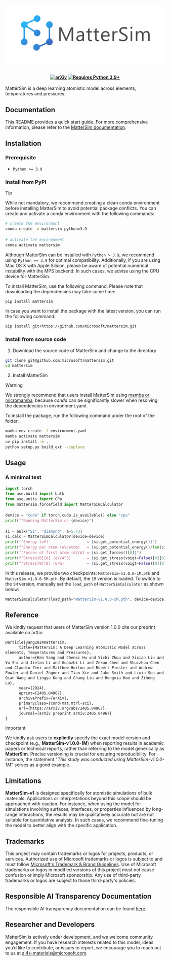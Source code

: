 <h1>
<p align="center">
    <img src="https://github.com/microsoft/mattersim/blob/main/docs/_static/mattersim-banner.png?raw=true" alt="MatterSim logo" width="600"/>
</p>
</h1>

<!-- <h1 align="center">MatterSim</h1> -->

<h4 align="center">

[![arXiv](https://img.shields.io/badge/arXiv-2405.04967-blue?logo=arxiv&logoColor=white.svg)](https://arxiv.org/abs/2405.04967)
[![Requires Python 3.9+](https://img.shields.io/badge/Python-3.9+-blue.svg?logo=python&logoColor=white)](https://python.org/downloads)

</h4>


MatterSim is a deep learning atomistic model across elements, temperatures and pressures.

## Documentation

This README provides a quick start guide. For more comprehensive information, please refer to the [MatterSim documentation](https://microsoft.github.io/mattersim/).

## Installation

### Prerequisite
* `Python >= 3.9`


### Install from PyPI
> [!TIP]
> While not mandatory, we recommend creating a clean conda environment before installing MatterSim to avoid potential package conflicts. You can create and activate a conda environment with the following commands:
>
> ```bash
> # create the environment
> conda create -n mattersim python=3.9
>
> # activate the environment
> conda activate mattersim
> ```
>
> Although MatterSim can be installed with `Python > 3.9`, we recommend using `Python == 3.9` for optimal compatibility.
> Additionally, if you are using Mac OS X with Apple Silicon, please be aware of potential numerical instability with the MPS backend. In such cases, we advise using the CPU device for MatterSim.

To install MatterSim, use the following command. Please note that downloading the dependencies may take some time:
```bash
pip install mattersim
```

In case you want to install the package with the latest version, you can run the following command:

```bash
pip install git+https://github.com/microsoft/mattersim.git
```

### Install from source code
1. Download the source code of MatterSim and change to the directory

```bash
git clone git@github.com:microsoft/mattersim.git
cd mattersim
```

2. Install MatterSim

> [!WARNING]
> We strongly recommend that users install MatterSim using [mamba or micromamba](https://mamba.readthedocs.io/en/latest/index.html), because *conda* can be significantly slower when resolving the dependencies in environment.yaml.

To install the package, run the following command under the root of the folder:

```bash
mamba env create -f environment.yaml
mamba activate mattersim
uv pip install -e .
python setup.py build_ext --inplace
```

## Usage

### A minimal test
```python
import torch
from ase.build import bulk
from ase.units import GPa
from mattersim.forcefield import MatterSimCalculator

device = "cuda" if torch.cuda.is_available() else "cpu"
print(f"Running MatterSim on {device}")

si = bulk("Si", "diamond", a=5.43)
si.calc = MatterSimCalculator(device=device)
print(f"Energy (eV)                 = {si.get_potential_energy()}")
print(f"Energy per atom (eV/atom)   = {si.get_potential_energy()/len(si)}")
print(f"Forces of first atom (eV/A) = {si.get_forces()[0]}")
print(f"Stress[0][0] (eV/A^3)       = {si.get_stress(voigt=False)[0][0]}")
print(f"Stress[0][0] (GPa)          = {si.get_stress(voigt=False)[0][0] / GPa}")
```

In this release, we provide two checkpoints: `MatterSim-v1.0.0-1M.pth` and `MatterSim-v1.0.0-5M.pth`. By default, the `1M` version is loaded.
To switch to the `5M` version, manually set the `load_path` of `MatterSimCalculator` as shown below:

```python
MatterSimCalculator(load_path="MatterSim-v1.0.0-5M.pth", device=device)
```


## Reference

We kindly request that users of MatterSim version 1.0.0 cite our preprint available on arXiv:
```
@article{yang2024mattersim,
      title={MatterSim: A Deep Learning Atomistic Model Across Elements, Temperatures and Pressures},
      author={Han Yang and Chenxi Hu and Yichi Zhou and Xixian Liu and Yu Shi and Jielan Li and Guanzhi Li and Zekun Chen and Shuizhou Chen and Claudio Zeni and Matthew Horton and Robert Pinsler and Andrew Fowler and Daniel Zügner and Tian Xie and Jake Smith and Lixin Sun and Qian Wang and Lingyu Kong and Chang Liu and Hongxia Hao and Ziheng Lu},
      year={2024},
      eprint={2405.04967},
      archivePrefix={arXiv},
      primaryClass={cond-mat.mtrl-sci},
      url={https://arxiv.org/abs/2405.04967},
      journal={arXiv preprint arXiv:2405.04967}
}
```

> [!IMPORTANT]
> We kindly ask users to **explicitly** specify the exact model version and checkpoint (e.g., **MatterSim-v1.0.0-1M**) when reporting results in academic papers or technical reports, rather than referring to the model generically as **MatterSim**. Precise versioning is crucial for ensuring reproducibility. For instance, the statement "_This study was conducted using MatterSim-v1.0.0-1M_" serves as a good example.

## Limitations

**MatterSim-v1** is designed specifically for atomistic simulations of bulk materials. Applications or interpretations beyond this scope should be approached with caution. For instance, when using the model for simulations involving surfaces, interfaces, or properties influenced by long-range interactions, the results may be qualitatively accurate but are not suitable for quantitative analysis. In such cases, we recommend fine-tuning the model to better align with the specific application.

## Trademarks

This project may contain trademarks or logos for projects, products, or services.
Authorized use of Microsoft trademarks or logos is subject to and must follow [Microsoft's Trademark & Brand Guidelines](https://www.microsoft.com/en-us/legal/intellectualproperty/trademarks/usage/general).
Use of Microsoft trademarks or logos in modified versions of this project must not cause confusion or imply Microsoft sponsorship.
Any use of third-party trademarks or logos are subject to those third-party's policies.

## Responsible AI Transparency Documentation

The responsible AI transparency documentation can be found [here](MODEL_CARD.md).


## Researcher and Developers
MatterSim is actively under development, and we welcome community engagement. If you have research interests related to this model, ideas you’d like to contribute, or issues to report, we encourage you to reach out to us at [ai4s-materials@microsoft.com](mailto:ai4s-materials@microsoft.com).
